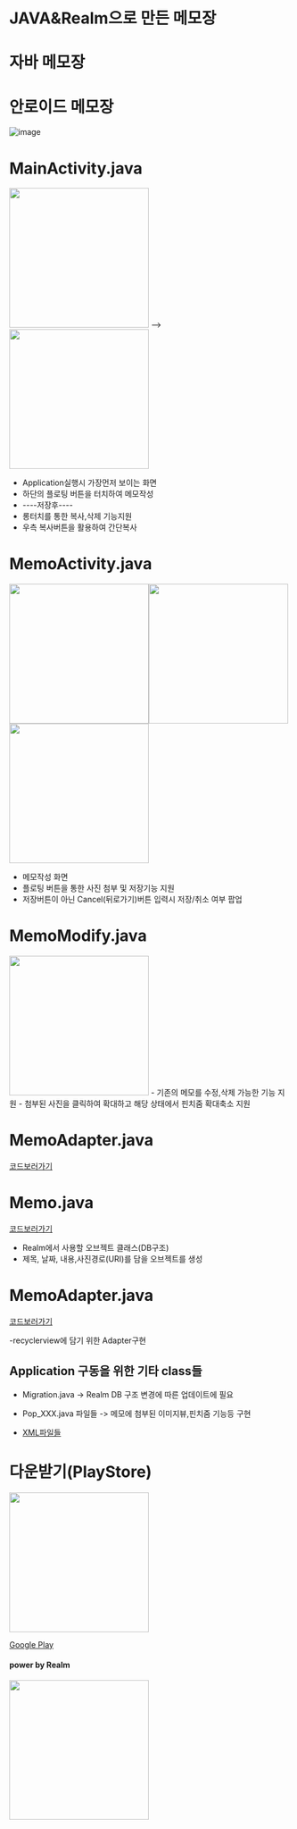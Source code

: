 # JAVA&Realm으로 만든 메모장 
# 자바 메모장
# 안로이드 메모장


![image](https://user-images.githubusercontent.com/71119800/132815477-13af8c50-c73b-4e2f-b5ed-e9de34e53d62.png)



# MainActivity.java
<img src="https://user-images.githubusercontent.com/71119800/132938392-04e96f7f-c187-48a2-ac64-394dc0bf37b4.png"  width="250"> --><img src="https://user-images.githubusercontent.com/71119800/132938827-a1fbfcad-bf4e-4cc7-841e-11166b882ab9.png"  width="250">

- Application실행시 가장먼저 보이는 화면
- 하단의 플로팅 버튼을 터치하여 메모작성
- ----저장후----
- 롱터치를 통한 복사,삭제 기능지원
- 우측 복사버튼을 활용하여 간단복사
# MemoActivity.java
<img src="https://user-images.githubusercontent.com/71119800/132938408-fd7f8174-d756-49d5-a6d7-647d52b61989.png" width="250"><img src="https://user-images.githubusercontent.com/71119800/132938440-d0829746-7bd8-4207-9674-9c2a6704d24d.png"  width="250"><img src="https://user-images.githubusercontent.com/71119800/132938587-1ca5ee79-616a-4507-a79b-6b98098b8a1e.png"  width="250">

- 메모작성 화면
- 플로팅 버튼을 통한 사진 첨부 및 저장기능 지원
- 저장버튼이 아닌 Cancel(뒤로가기)버튼 입력시 저장/취소 여부 팝업


# MemoModify.java
<img src="https://user-images.githubusercontent.com/71119800/132938732-29a7f464-b954-49e3-aa62-e726dcb51296.png" width="250">
- 기존의 메모를 수정,삭제 가능한 기능 지원
- 첨부된 사진을 클릭하여 확대하고 해당 상태에서 핀치줌 확대축소 지원

# MemoAdapter.java
[코드보러가기](https://github.com/KimDong-Han/memo_java/blob/1f65d91dbde90c7f93e73b9132bc06449e0e01a6/app/src/main/java/kr/ac/kumoh/s20131582/memo_java/MemoAdapter.java)

# Memo.java
[코드보러가기](https://github.com/KimDong-Han/memo_java/blob/1f65d91dbde90c7f93e73b9132bc06449e0e01a6/app/src/main/java/kr/ac/kumoh/s20131582/memo_java/Memo.java)

- Realm에서 사용할 오브젝트 클래스(DB구조)
- 제목, 날짜, 내용,사진경로(URI)를 담을 오브젝트를 생성
# MemoAdapter.java
[코드보러가기](https://github.com/KimDong-Han/memo_java/blob/1f65d91dbde90c7f93e73b9132bc06449e0e01a6/app/src/main/java/kr/ac/kumoh/s20131582/memo_java/MemoAdapter.java)

-recyclerview에 담기 위한 Adapter구현

## Application 구동을 위한 기타 class들

- Migration.java
-> Realm DB 구조 변경에 따른 업데이트에 필요

- Pop_XXX.java 파일들
-> 메모에 첨부된 이미지뷰,핀치줌 기능등 구현

- [XML파일들](https://github.com/KimDong-Han/memo_java/tree/master/app/src/main/res/layout)

# 다운받기(PlayStore)

 <a href="https://play.google.com/store/apps/details?id=kr.ac.kumoh.s20131582.memo_java" target = "_blank"><img src="https://user-images.githubusercontent.com/71119800/132939654-db623948-6cbe-46b8-8454-267d9494231d.png" width="250">

[Google Play](https://play.google.com/store/apps/details?id=kr.ac.kumoh.s20131582.memo_java)


#### power by Realm
<a href="https://realm.io"><img src="https://user-images.githubusercontent.com/71119800/132815202-6f98cdfe-2766-46bb-a3af-2f0c088e1713.png"  width="250">

